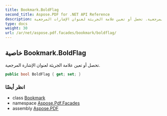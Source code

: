 ```yaml
---
title: Bookmark.BoldFlag
second_title: Aspose.PDF for .NET API Reference
description: خاصية الإشارة المرجعية. تحصل أو تعين علامة الجريئة لعنوان الإشارات المرجعية
type: docs
weight: 30
url: /ar/net/aspose.pdf.facades/bookmark/boldflag/
---
```

## خاصية Bookmark.BoldFlag

تحصل أو تعين علامة الجريئة لعنوان الإشارة المرجعية.

```csharp
public bool BoldFlag { get; set; }
```

### انظر أيضًا

* class [Bookmark](../)
* namespace [Aspose.Pdf.Facades](../../../aspose.pdf.facades/)
* assembly [Aspose.PDF](../../../)